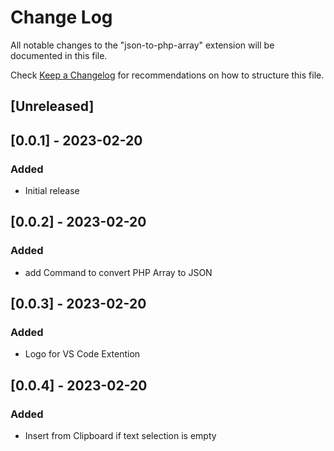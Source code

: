 # Change Log

All notable changes to the "json-to-php-array" extension will be documented in this file.

Check [Keep a Changelog](http://keepachangelog.com/) for recommendations on how to structure this file.

## [Unreleased]

## [0.0.1] - 2023-02-20

### Added

- Initial release

## [0.0.2] - 2023-02-20

### Added

- add Command to convert PHP Array to JSON

## [0.0.3] - 2023-02-20

### Added

- Logo for VS Code Extention

## [0.0.4] - 2023-02-20

### Added

- Insert from Clipboard if text selection is empty
